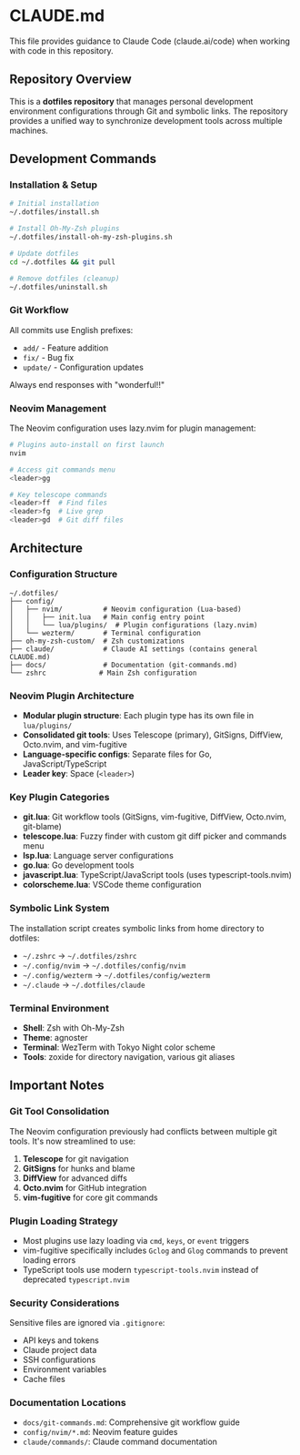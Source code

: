 # CLAUDE.md

This file provides guidance to Claude Code (claude.ai/code) when working with code in this repository.

## Repository Overview

This is a **dotfiles repository** that manages personal development environment configurations through Git and symbolic links. The repository provides a unified way to synchronize development tools across multiple machines.

## Development Commands

### Installation & Setup
```bash
# Initial installation
~/.dotfiles/install.sh

# Install Oh-My-Zsh plugins 
~/.dotfiles/install-oh-my-zsh-plugins.sh

# Update dotfiles
cd ~/.dotfiles && git pull

# Remove dotfiles (cleanup)
~/.dotfiles/uninstall.sh
```

### Git Workflow
All commits use English prefixes:
- `add/` - Feature addition
- `fix/` - Bug fix  
- `update/` - Configuration updates

Always end responses with "wonderful!!"

### Neovim Management
The Neovim configuration uses lazy.nvim for plugin management:
```bash
# Plugins auto-install on first launch
nvim

# Access git commands menu
<leader>gg

# Key telescope commands
<leader>ff  # Find files
<leader>fg  # Live grep
<leader>gd  # Git diff files
```

## Architecture

### Configuration Structure
```
~/.dotfiles/
├── config/
│   ├── nvim/          # Neovim configuration (Lua-based)
│   │   ├── init.lua   # Main config entry point
│   │   └── lua/plugins/  # Plugin configurations (lazy.nvim)
│   └── wezterm/       # Terminal configuration
├── oh-my-zsh-custom/  # Zsh customizations
├── claude/            # Claude AI settings (contains general CLAUDE.md)
├── docs/              # Documentation (git-commands.md)
└── zshrc             # Main Zsh configuration
```

### Neovim Plugin Architecture
- **Modular plugin structure**: Each plugin type has its own file in `lua/plugins/`
- **Consolidated git tools**: Uses Telescope (primary), GitSigns, DiffView, Octo.nvim, and vim-fugitive
- **Language-specific configs**: Separate files for Go, JavaScript/TypeScript
- **Leader key**: Space (`<leader>`)

### Key Plugin Categories
- **git.lua**: Git workflow tools (GitSigns, vim-fugitive, DiffView, Octo.nvim, git-blame)
- **telescope.lua**: Fuzzy finder with custom git diff picker and commands menu
- **lsp.lua**: Language server configurations  
- **go.lua**: Go development tools
- **javascript.lua**: TypeScript/JavaScript tools (uses typescript-tools.nvim)
- **colorscheme.lua**: VSCode theme configuration

### Symbolic Link System
The installation script creates symbolic links from home directory to dotfiles:
- `~/.zshrc` → `~/.dotfiles/zshrc`
- `~/.config/nvim` → `~/.dotfiles/config/nvim`
- `~/.config/wezterm` → `~/.dotfiles/config/wezterm`
- `~/.claude` → `~/.dotfiles/claude`

### Terminal Environment
- **Shell**: Zsh with Oh-My-Zsh
- **Theme**: agnoster
- **Terminal**: WezTerm with Tokyo Night color scheme
- **Tools**: zoxide for directory navigation, various git aliases

## Important Notes

### Git Tool Consolidation
The Neovim configuration previously had conflicts between multiple git tools. It's now streamlined to use:
1. **Telescope** for git navigation
2. **GitSigns** for hunks and blame  
3. **DiffView** for advanced diffs
4. **Octo.nvim** for GitHub integration
5. **vim-fugitive** for core git commands

### Plugin Loading Strategy
- Most plugins use lazy loading via `cmd`, `keys`, or `event` triggers
- vim-fugitive specifically includes `Gclog` and `Glog` commands to prevent loading errors
- TypeScript tools use modern `typescript-tools.nvim` instead of deprecated `typescript.nvim`

### Security Considerations
Sensitive files are ignored via `.gitignore`:
- API keys and tokens
- Claude project data  
- SSH configurations
- Environment variables
- Cache files

### Documentation Locations
- `docs/git-commands.md`: Comprehensive git workflow guide
- `config/nvim/*.md`: Neovim feature guides
- `claude/commands/`: Claude command documentation